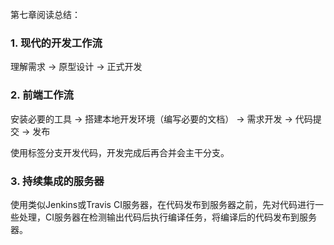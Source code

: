 第七章阅读总结：

### 1. 现代的开发工作流

理解需求 -> 原型设计 -> 正式开发


### 2. 前端工作流

安装必要的工具 -> 搭建本地开发环境（编写必要的文档） -> 需求开发 -> 代码提交 -> 发布

使用标签分支开发代码，开发完成后再合并会主干分支。

### 3. 持续集成的服务器

使用类似Jenkins或Travis CI服务器，在代码发布到服务器之前，先对代码进行一些处理，CI服务器在检测输出代码后执行编译任务，将编译后的代码发布到服务器。






